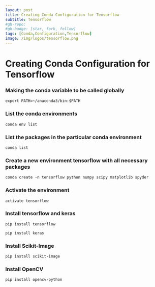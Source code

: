 ```yaml
---
layout: post
title: Creating Conda Configuration for Tensorflow
subtitle: Tensorflow
#gh-repo:
#gh-badge: [star, fork, follow]
tags: [Conda,Configuration,Tensorflow]
image: /img/logos/tensorflow.png
---
```

# Creating Conda Configuration for Tensorflow

### Making the conda variable to be called globally

	export PATH=~/anaconda3/bin:$PATH

### List the conda environments

    conda env list

### List the packages in the particular conda environment

    conda list  

### Create a new environment tensorflow with all necessary packages

	conda create -n tensorflow python numpy scipy matplotlib spyder

### Activate the environment

    activate tensorflow

### Install tensorflow and keras

	pip install tensorflow

	pip install keras

### Install Scikit-Image

	pip install scikit-image

### Install OpenCV

	pip install opencv-python

